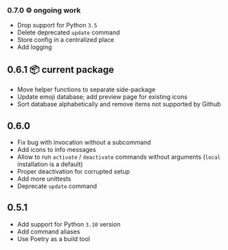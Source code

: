 ### 0.7.0 ⚙️ ongoing work

* Drop support for Python `3.5`
* Delete deprecated `update` command
* Store config in a centralized place
* Add logging

## 0.6.1 📦 current package

* Move helper functions to separate side-package
* Update emoji database; add preview page for existing icons
* Sort database alphabetically and remove items not supported by Github

## 0.6.0

* Fix bug with invocation without a subcommand
* Add icons to info messages
* Allow to run `activate` / `deactivate` commands without arguments (`local` installation is a default)
* Proper deactivation for corrupted setup
* Add more unittests
* Deprecate `update` command

## 0.5.1

* Add support for Python `3.10` version
* Add command aliases
* Use Poetry as a build tool
